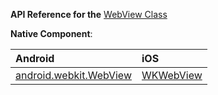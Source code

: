 
**API Reference for the** [WebView Class](http://docs.nativescript.org/api-reference/modules/_ui_web_view_.html)

**Native Component**:

| Android                | iOS      |
|:-----------------------|:---------|
| [android.webkit.WebView](http://developer.android.com/reference/android/webkit/WebView.html) | [WKWebView](https://developer.apple.com/documentation/webkit/wkwebview) |

